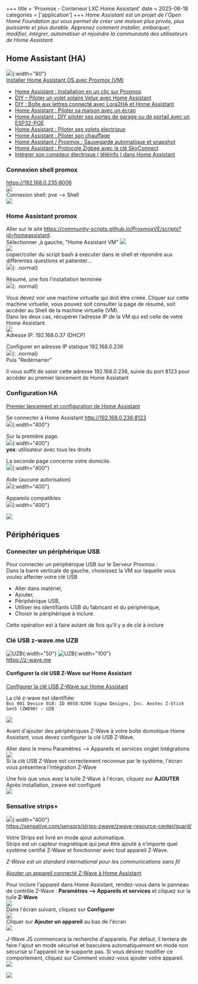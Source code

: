 +++
title = 'Proxmox - Conteneur LXC Home Assistant'
date = 2025-06-18
categories = ['application']
+++
*Home Assistant est un projet de l'Open Home Foundation qui vous permet de créer une maison plus privée, plus puissante et plus durable. Apprenez comment installer, embarquer, modifier, intégrer, automatiser et rejoindre la communauté des utilisateurs de Home Assistant.*  

## Home Assistant (HA)

![](home-assistant-logo.png){:width="80"}  
[Installer Home Assistant OS avec Proxmox (VM)](https://www.hacf.fr/ha_installation_haos_vm/)

* [Home Assistant : Installation en un clic sur Proxmox](https://www.cachem.fr/home-assistant-installation-proxmox/)
* [DIY – Piloter un volet solaire Velux avec Home Assistant](https://www.cachem.fr/volet-velux-home-assistant/)
* [DIY : Boîte aux lettres connecté avec Lora2HA et Home Assistant](https://www.cachem.fr/diy-boite-lettres-lora2ha-ha/)
* [Home Assistant : Piloter sa maison avec un écran](https://www.cachem.fr/home-assistant-ecran/)
* [Home Assistant : DIY piloter ses portes de garage ou de portail avec un ESP32-POE](https://www.cachem.fr/home-assistant-diy-portes-garage-portail-esp32-poe/)
* [Home Assistant : Piloter ses volets électrique](https://www.cachem.fr/home-assistant-piloter-ses-volets-electrique/)
* [Home Assistant : Piloter son chauffage](https://www.cachem.fr/home-assistant-chauffage/)
* [Home Assistant / Proxmox : Sauvegarde automatique et snapshot](https://www.cachem.fr/home-assistant-sauvegarde-snapshot/)
* [Home Assistant : Protocole Zigbee avec la clé SkyConnect](https://www.cachem.fr/home-assistant-zigbee-skyconnect/)
* [Intégrer son compteur électrique ( téléinfo ) dans Home Assistant](https://haade.fr/fr/blog/integrer-son-compteur-electrique-teleinfo-dans-home-assistant)

### Connexion shell promox

<https://192.168.0.235:8006>  
![](ha-promox003.png)  
Connexion shell: pve --> Shell  
![](ha-promox003b.png) 

### Home Assistant promox

Aller sur le site <https://community-scripts.github.io/ProxmoxVE/scripts?id=homeassistant>.  
Sélectionner ,à gauche, "Home Assistant VM"
![](ha-promox001.png)   
![](ha-promox001a.png)   
copier/coller du script bash à exécuter dans le shell et répondre aux différentes questions et patienter...  
![](ha-promox008.png){: .normal}

Résumé, une fois l’installation terminée  
![](ha-promox006.png){: .normal}  

Vous devez voir une machine virtuelle qui doit être créée. Cliquer sur cette machine virtuelle, vous pouvez soit consulter la page de résumé, soit accéder au Shell de la machine virtuelle (VM).   
Dans les deux cas, récupérer l’adresse IP de la VM qui est celle de votre Home Assistant.  
![](ha-promox006a.png)  
Adresse IP: 192.168.0.37 (DHCP)  

Configurer en adresse IP statique 192.168.0.236   
![](ha-promox006b.png){: .normal}  
Puis "Redémarrer"

Il vous suffit de saisir cette adresse 192.168.0.236, suivie du port 8123 pour accéder au premier lancement de Home Assistant

### Configuration HA

[Premier lancement et configuration de Home Assistant](https://www.hacf.fr/ha_installation_premier_lancement/)

Se connecter à  Home Assistant <http://192.168.0.236:8123>  
![](ha-promox007.png){:width="400"}

Sur la première page.  
![](ha-promox010.png){:width="400"}  
**yox**:  utilisateur avec tous les droits

La seconde page concerne votre domicile.  
![](ha-promox011.png){:width="400"}  

Aide (aucune autorisation)  
![](ha-promox012.png){:width="400"}  

Appareils compatibles  
![](ha-promox013.png){:width="400"}  
 
![](ha-promox014.png)

## Périphériques

### Connecter un périphérique USB

Pour connecter un périphérique USB sur le Serveur Proxmox :  
Dans la barre verticale de gauche, choisissez la VM sur laquelle vous voulez affecter votre clé USB 

*    Aller dans matériel,
*    Ajouter,
*    Périphérique USB,
*    Utiliser les identifiants USB du fabricant et du périphérique,
*    Choisir le périphérique à inclure.

Cette opération est à faire autant de fois qu’il y a de clé à inclure

### Clé USB z-wave.me UZB

![UZB](z-wave-logo.png){:width="50"}  ![UZB](Z-wave.me_UZB.png){:width="100"}  
<https://z-wave.me>  

#### Configurer la clé USB Z-Wave sur Home Assistant

[Configurer la clé USB Z-Wave sur Home Assistant](https://apical.xyz/fiches/home_assistant/configurer_la_cle_usb_z-wave_sur_home_assistant)

La clé z-wave est identifiée:  
`Bus 001 Device 010: ID 0658:0200 Sigma Designs, Inc. Aeotec Z-Stick Gen5 (ZW090) - UZB`

![](ha-promox018.png)  

Avant d'ajouter des périphériques Z-Wave à votre boîte domotique Home Assistant, vous devez configurer la clé USB Z-Wave.

Aller dans le menu Paramètres --> Appareils et services   onglet Intégrations  
![](ha-promox019.png)   
Si la clé USB Z-Wave est correctement reconnue par le système, l'écran vous présentera l'intégration Z-Wave

Une fois que vous avez la tuile Z-Wave à l'écran, cliquez sur **AJOUTER**  
Après installation, zwave est configuré  
![](ha-promox020.png)   

### Sensative strips+

![](sensative-strip.png){:width="400"}   
<https://sensative.com/sensors/strips-zwave/zwave-resource-center/guard/>

Votre Strips est livré en mode ajout automatique.    
Strips est un capteur magnétique qui peut être ajouté à n’importe quel système certifié Z-Wave et fonctionner avec tout appareil Z-Wave.  

*Z-Wave est un standard international pour les communications sans fil*   

[Ajouter un appareil connecté Z-Wave à Home Assistant](https://apical.xyz/fiches/home_assistant/ajouter_un_appareil_connecte_z-wave_a_home_assistant)

Pour inclure l'appareil dans Home Assistant, rendez-vous dans le panneau de contrôle Z-Wave : **Paramètres --> Appareils et services** et cliquez sur la tuile **Z-Wave**  
![](ha-strips-guard01.png)   
Dans l'écran suivant, cliquez sur **Configurer**  
![](ha-strips-guard02.png)    
Cliquer sur **Ajouter un appareil** au bas de l'écran  
![](ha-strips-guard03.png)   

J-Wave JS commencera la recherche d'appareils. Par défaut, il tentera de faire l'ajout en mode sécurisé et basculera automatiquement en mode non sécurisé si l'appareil ne le supporte pas. Si vous désirez modifier ce comportement, cliquez sur Comment voulez-vous ajouter votre appareil.   
![](ha-strips-guard03.png)   

![](ha-strips-guard03a.png)   
